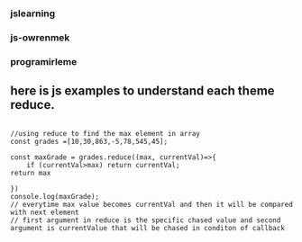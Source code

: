 ### jslearning
### js-owrenmek
### programirleme
## here is js examples to understand each theme reduce.
```

//using reduce to find the max element in array
const grades =[10,30,863,-5,78,545,45];

const maxGrade = grades.reduce((max, currentVal)=>{
    if (currentVal>max) return currentVal;
return max

})
console.log(maxGrade);
// everytime max value becomes currentVal and then it will be compared with next element
// first argument in reduce is the specific chased value and second argument is currentValue that will be chased in conditon of callback

```
